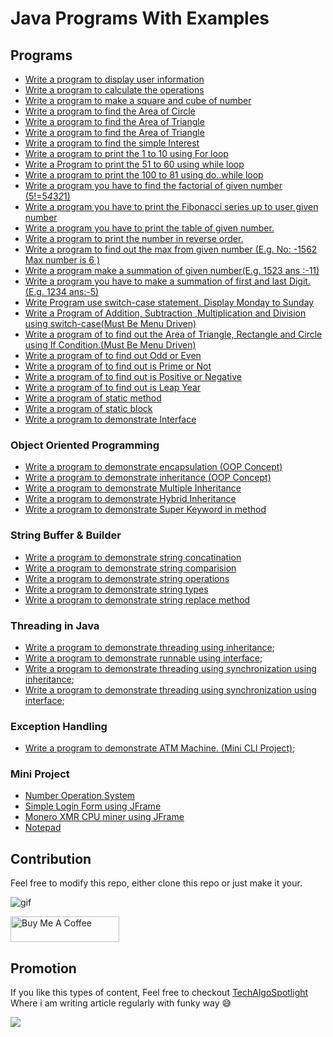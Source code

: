 # Java Programs With Examples

## Programs

- [Write a program to display user information](/src/module1/PrintValue.java)
- [Write a program to calculate the operations](/src/module1/Operations.java)
- [Write a program to make a square and cube of number](/src/module1/SquareCube.java)
- [Write a program to find the Area of Circle](/src/module1/AreaOfCircle.java)
- [Write a program to find the Area of Triangle](/src/module1/AreaOfTriangle.java)
- [Write a program to find the Area of Triangle](/src/module1/AreaOfTriangle.java)
- [Write a program to find the simple Interest](/src/module1/InterestCalculate.java)
- [Write a program to print the 1 to 10 using For loop](/src/module1/Forloop.java)
- [Write a Program to print the 51 to 60 using while loop](/src/module1/Whileloop.java)
- [Write a program to print the 100 to 81 using do..while loop](/src/module1/Do_whileloop.java)
- [Write a program you have to find the factorial of given number (5!=5*4*3*2*1)](/src/module1/Factorial.java)
- [Write a program you have to print the Fibonacci series up to user given number](/src/module1/Fibonacci.java)
- [Write a program you have to print the table of given number.](/src/module1/PrintTable.java)
- [Write a program to print the number in reverse order.](/src/module1/ReverseNumber.java)
- [Write a program to find out the max from given number (E.g. No: -1562 Max number is 6 )](/src/module1/MaxDigit.java)
- [Write a program make a summation of given number(E.g. 1523 ans :-11)](/src/module1/SummationNumber.java)
- [Write a program you have to make a summation of first and last Digit. (E.g. 1234 ans:-5)](/src/module1/SummationFirstLastNum.java)
- [Write Program use switch-case statement. Display Monday to Sunday](/src/module1/DisplayDaysOfWeek.java)
- [Write a Program of Addition, Subtraction ,Multiplication and Division using switch-case(Must Be Menu Driven)](/src/module1/Calculator.java)
- [Write a program of to find out the Area of Triangle, Rectangle and Circle using If Condition.(Must Be Menu Driven)](/src/module1/Area.java)
- [Write a program of to find out Odd or Even](/src/module1/OddEven.java)
- [Write a program of to find out is Prime or Not](/src/module1/isPrime.java)
- [Write a program of to find out is Positive or Negative](/src/module1/isPositive.java)
- [Write a program of to find out is Leap Year](/src/module1/LeapYear.java)
- [Write a program of static method](/src/module1/StaticMethod.java)
- [Write a program of static block](/src/module1/StaticBlock.java)
- [Write a program to demonstrate Interface](/src/module1/Interface.java)

### Object Oriented Programming 

- [Write a program to demonstrate encapsulation (OOP Concept)](/src/encapsulation/Main.java)
- [Write a program to demonstrate inheritance (OOP Concept)](/src/inheritence/Main.java)
- [Write a program to demonstrate Multiple Inheritance](/src/inheritence/MultipleInheritence.java)
- [Write a program to demonstrate Hybrid Inheritance](/src/inheritence/HybridInheritence.java)
- [Write a program to demonstrate Super Keyword in method](/src/inheritence/SuperKeywordEx.java)

### String Buffer & Builder

- [Write a program to demonstrate string concatination](/src/string_buffer_builder/StringConcatination.java)
- [Write a program to demonstrate string comparision](/src/string_buffer_builder/StringEquals.java)
- [Write a program to demonstrate string operations](/src/string_buffer_builder/StringOperations.java)
- [Write a program to demonstrate string types](/src/string_buffer_builder/TypeOfStrings.java)
- [Write a program to demonstrate string replace method](/src/string_buffer_builder/StringReplace.java)

### Threading in Java
- [Write a program to demonstrate threading using inheritance](/src/threads/ThreadUsingInheritense.java);
- [Write a program to demonstrate runnable using interface](/src/threads/RunnableUsingInterface.java);
- [Write a program to demonstrate threading using synchronization using inheritance](/src/threads/SyncMethodExample1.java);
- [Write a program to demonstrate threading using synchronization using interface](/src/threads/SyncMethodExample2.java);

### Exception Handling

- [Write a program to demonstrate ATM Machine. (Mini CLI Project)](/src/execption/ATMMachine.java);

### Mini Project

- [Number Operation System](/src/extra/NumberOperationsSystem.java)
- [Simple Login Form using JFrame](/src/jframe/StudentRegistrationForm.java)
- [Monero XMR CPU miner using JFrame](https://github.com/imkrunalkanojiya/Monero-miner-gui)
- [Notepad](https://github.com/imkrunalkanojiya/notepad-jframe)

## Contribution

Feel free to modify this repo, either clone this repo or just make it your.

![gif](https://media.giphy.com/media/gTURHJs4e2Ies/giphy.gif)

<a href="https://www.buymeacoffee.com/krunalkanojiya" target="_blank"><img src="https://cdn.buymeacoffee.com/buttons/default-orange.png" alt="Buy Me A Coffee" height="41" width="174"></a>

## Promotion

If you like this types of content, Feel free to checkout [TechAlgoSpotlight](https://techalgospotlight.com) Where i am writing article regularly with funky way 😅

[![](https://visitcount.itsvg.in/api?id=imkrunalkanojiya&icon=0&color=0)](https://visitcount.itsvg.in)




